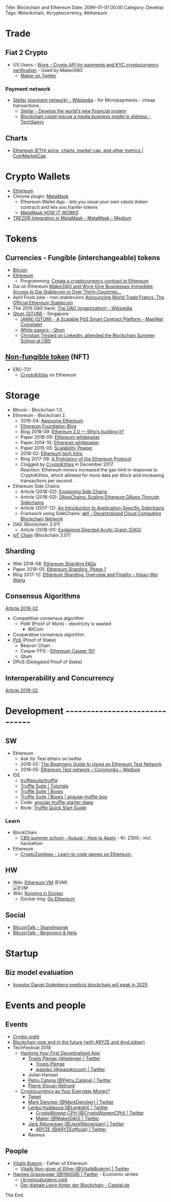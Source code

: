 Title: Blockchain and Ethereum
Date: 2099-01-01 00:00
Category: Develop
Tags: #blockchain, #cryptocurrency, #ethereum

# Trade

## Fiat 2 Crypto

* US Users - [Wyre - Crypto API for payments and KYC cryptocurrency verification](https://www.sendwyre.com/) - Used by MakerDAO
    * [Maker on Twitter](https://twitter.com/MakerDAO/status/1029353655097614337)

### Payment network

* [Stellar (payment network) - Wikipedia](https://en.wikipedia.org/wiki/Stellar_(payment_network)) - for Micropayments - cheap transactions
    * [Stellar - Develop the world's new financial system](https://www.stellar.org/)
    * [Blockchain could rescue a media business model in distress - TechSavvy](https://techsavvy.media/blockchain-could-rescue-a-media-business-model-in-distress/)

## Charts

* [Ethereum (ETH) price, charts, market cap, and other metrics | CoinMarketCap](https://coinmarketcap.com/currencies/ethereum/#charts)

# Crypto Wallets

* [Ethereum](https://ethereum.org/)
* Chrome plugin: [MetaMask](https://chrome.google.com/webstore/detail/metamask/nkbihfbeogaeaoehlefnkodbefgpgknn?hl=en)
    * Ethereum Wallet App - lets you issue your own valuta (token contract) and lets you tranfer tokens
    * [MetaMask HOW IT WORKS](https://metamask.io/#how-it-works)
* [TREZOR Integration in MetaMask – MetaMask – Medium](https://medium.com/metamask/trezor-integration-in-metamask-a8eaeae7f499)

# Tokens

## Currencies - Fungible (interchangeable) tokens

* [Bitcoin](https://en.wikipedia.org/wiki/Bitcoin)
* [Ethereum](https://ethereum.org/)
    * Programming: [Create a cryptocurrency contract in Ethereum](https://ethereum.org/token)
* Dai on Ethereum 
    [MakerDAO and Wyre Give Businesses Immediate Access to Dai Stablecoin in Over Thirty Countries…](https://medium.com/makerdao/makerdao-and-wyre-give-businesses-immediate-access-to-dai-stablecoin-in-over-thirty-countries-4fe94957c730)
* April Fools joke - non-stablecoins [Announcing World Trade Francs: The Official Ethereum Stablecoin](https://blog.ethereum.org/2018/04/01/announcing-world-trade-francs-official-ethereum-stablecoin/)
* The 2016 DAO hack: [The DAO (organization) - Wikipedia](https://en.wikipedia.org/wiki/The_DAO_(organization))
* [Qtum (QTUM)](https://en.bitcoinwiki.org/wiki/Qtum) - Singapore
    * [[ANN] (QTUM) - A Scalable PoS Smart Contract Platform - MainNet Complete!](https://bitcointalk.org/index.php?topic=1720632.0)
    * [White papers - Qtum](https://qtum.org/en/white-papers)
    * [Christian Thisted on LinkedIn: attended the Blockchain Summer School at CBS](https://www.linkedin.com/feed/update/urn:li:activity:6436220506533294080/)

## [Non-fungible token](https://en.wikipedia.org/wiki/Non-fungible_token) (NFT)

* ERC-721
    * [CryptoKitties](https://en.wikipedia.org/wiki/CryptoKitties) on Ethereum

# Storage

* Bitcoin - Blockchain 1.0
* Ethereum - Blockchain 2.
    * 2016-04: [Awesome Ethereum](http://awesome-ethereum.com/)
    * [Ethereum Foundation Blog](https://blog.ethereum.org/)
    * Blog 2018-09: [Ethereum 2.0 — Who’s building it?](https://medium.com/rocket-pool/ethereum-2-0-whos-building-it-54a735442e)
    * Paper 2018-09: [Ethereum whitepaper](https://github.com/ethereum/wiki/wiki/White-Paper)
    * Paper 2014-10: [Ethereum whitepaper](https://github.com/ethereum/wiki/wiki/White-Paper/502e0e01355a42c8e6f5463c49cce496ae423179)
    * Paper 2015-05: [Scalability Ppaper](https://github.com/vbuterin/scalability_paper/blob/master/scalability.pdf)
    * 2018-02: [Ethereum tech Intro](https://github.com/ethereum/ethereum.org/wiki/Technology)
    * Blog 2017-09: [A Prehistory of the Ethereum Protocol](https://vitalik.ca/general/2017/09/14/prehistory.html)
    * Clogged by [CryptoKitties](https://en.wikipedia.org/wiki/CryptoKitties) in December 2017.  
    Reaction: Ethereum miners increased the gas limit in response to CryptoKitties, which allowed for more data per block and increasing transactions per second.
* Ethereum Side Chains
    * Article (2018-02): [Explaining Side Chains](https://www.forbes.com/sites/shermanlee/2018/02/07/explaining-side-chains-the-next-breakthrough-in-blockchain/#49f853ee52eb)
    * Article (2018-02): [DAppChains: Scaling Ethereum DApps Through Sidechains](https://medium.com/loom-network/dappchains-scaling-ethereum-dapps-through-sidechains-f99e51fff447)
    * Article (2017-12): [An Introduction to Application-Specific Sidechains](https://medium.com/loom-network/million-user-dapps-on-ethereum-an-introduction-to-application-specific-sidechains-c0fdc288c5e5)
    * Framwork using SideChains: [ælf - Decentralized Cloud Computing Blockchain Network](https://aelf.io/)
* DAG (Blockchain 3.0?)
    * Article (2018-01): [Explaining Directed Acylic Graph (DAG)](https://www.forbes.com/sites/shermanlee/2018/01/22/explaining-directed-acylic-graph-dag-the-real-blockchain-3-0/#756afa9a180b)
* [IoT Chain](https://iotchain.io/) (Blockchain 3.0?)

## Sharding

* Wiki 2018-08: [Ethereum Sharding FAQs](https://github.com/ethereum/wiki/wiki/Sharding-FAQs)
* Paper 2018-05: [Ethereum Sharding, Phase 1](https://github.com/ethereum/sharding/blob/develop/docs/doc.md)
* Blog 2017-12: [Ethereum Sharding: Overview and Finality – Hsiao-Wei Wang](https://medium.com/@icebearhww/ethereum-sharding-and-finality-65248951f649)

## Consensus Algorithms 

[Article 2018-02](https://www.forbes.com/sites/shermanlee/2018/02/07/explaining-side-chains-the-next-breakthrough-in-blockchain/#49f853ee52eb)

* Competitive consensus algorithm
    * PoW (Proof of Work) - electricity is wasted
        * BitCoin
* Cooperative consensus algorithm
* [PoS](https://www.investopedia.com/terms/p/proof-stake-pos.asp) (Proof of Stake) 
    * Beacon Chain
    * Casper FFG - [Ethereum Casper 101](https://medium.com/@jonchoi/ethereum-casper-101-7a851a4f1eb0)
    * Qtum
* DPoS (Delegated Proof of Stake) 

## Interoperability and Concurrency

[Article 2018-02](https://www.forbes.com/sites/shermanlee/2018/02/07/explaining-side-chains-the-next-breakthrough-in-blockchain/#49f853ee52eb)

# Development ------------------------------

## SW

* Ethereum
    * Ask for Test ethers on twitter
    * 2018-02: [The Beginners Guide to Using an Ethereum Test Network](https://medium.com/compound-finance/the-beginners-guide-to-using-an-ethereum-test-network-95bbbc85fc1d)
    * 2018-05: [Ethereum Test network – Coinmonks – Medium](https://medium.com/coinmonks/ethereum-test-network-21baa86072fa)
* IDE
    * [trufflesuite/truffle](https://github.com/trufflesuite/truffle)
    * [Truffle Suite | Tutorials](https://truffleframework.com/tutorials)
    * [Truffle Suite | Boxes](https://truffleframework.com/boxes)
    * [Truffle Suite | Boxes | angular-truffle-box](https://truffleframework.com/boxes/angular-truffle-box)
    * Code: [angular-truffle-starter-dapp](https://github.com/Nikhil22/angular-truffle-starter-dapp)
    * Book: [Truffle Quick Start Guide](https://www.packtpub.com/web-development/truffle-quick-start-guide)

### Learn

* BlockChain
    * [CBS summer school - August - How to Apply](https://blockchainschool.eu/how-to-apply/) - Kr. 2300,- incl. hackathon
* Ethereum
    * [CryptoZombies - Learn to code games on Ethereum.](https://cryptozombies.io/en/)

## HW

* Wiki: [Ethereum VM](https://github.com/ethereum/wiki/wiki/Ethereum-Virtual-Machine-(EVM)-Awesome-List) (EVM)  
![EVM](https://i.stack.imgur.com/afWDt.jpg)
* Wiki: [Running in Docker](https://github.com/ethereum/go-ethereum/wiki/Running-in-Docker)
    * Docker Img: [Go Ethereum](https://hub.docker.com/r/ethereum/client-go/)


## Social

* [BitcoinTalk - Skandinavisk](https://bitcointalk.org/index.php?board=45.0)
* [BitcoinTalk - Beginners & Help](https://bitcointalk.org/index.php?board=39.0)

# Startup

## Biz model evaluation

* [Investor Daniel Gutenberg predicts blockchain will peak in 2025](https://venturebeat.com/2018/09/07/investor-daniel-gutenberg-predicts-blockchain-will-peak-in-2025/)

# Events and people

## Events

* [Crypto night](https://www.eventbrite.com/e/crypto-night-tickets-48917901761)
* [Blockchain now and in the future (with ARYZE and AnyLedger)](https://www.eventbrite.com/e/blockchain-now-and-in-the-future-with-aryze-and-anyledger-tickets-48954568432?aff=erelexpmlt)
* TechFestival 2018
    * [Hacking Your First Decentralized App](https://techfestival.co/event/hacking-first-decentralized-app/)
        * [Troels Plenge (@tplenge) | Twitter](https://twitter.com/tplenge)
            * [Troels Plenge](https://angel.co/troels-plenge)
            * [wasoko (@wasokocom) | Twitter](https://twitter.com/wasokocom)
        * Julian Hansen
        * [Petru Catana (@Petru_Catana) | Twitter](https://twitter.com/Petru_Catana)
        * [Pierre-Elouan Réthoré](https://www.linkedin.com/in/rethore/)
    * [Cryptocurrency as Your Everyday Money?](https://techfestival.co/event/cryptocurrency-everyday-money/)
        * [Tweet](https://twitter.com/CryptoWomenCPH/status/1037341485342097408)
        * [Mark Dencker (@MarkDencker) | Twitter](https://twitter.com/MarkDencker)
        * [Lenka Hudáková (@LenklaH) | Twitter](https://twitter.com/LenklaH)
            * [CryptoWomen CPH (@CryptoWomenCPH) | Twitter](https://twitter.com/CryptoWomenCPH)
            * [Maker (@MakerDAO) | Twitter](https://twitter.com/MakerDAO)
        * [Jack Nikogosian (@JackNikogosian) | Twitter](https://twitter.com/JackNikogosian)
            * [ARYZE (@ARYZEofficial) | Twitter](https://twitter.com/ARYZEofficial)
        * Rasmus

## People

* [Vitalik Buterin](https://about.me/vitalik_buterin) - Father of Ethereum
    * [Vitalik Non-giver of Ether (@VitalikButerin) | Twitter](https://twitter.com/VitalikButerin)
* [Hannes Grassegger (@HNSGR) | Twitter](https://twitter.com/HNSGR) - Economic writee
    * [I kryptovalutaens vold](https://www.prosa.dk/artikel/i-kryptovalutaens-vold/)
    * [Der digitale Lenin hinter der Blockchain - Capital.de](https://www.capital.de/wirtschaft-politik/der-digitale-lenin-hinter-der-blockchain)

The End.